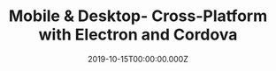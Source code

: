 ---
title: Mobile & Desktop- Cross-Platform with Electron and Cordova
date: 2019-10-15T00:00:00.000Z
image: speaking.jpg
event: Web Developer Conference (WDC) Hamburg
tags: [Angular,ASP.NET,SignalR,Cordova,Electron]
category: talks
---